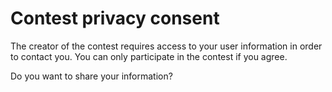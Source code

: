 # Contest privacy consent

The creator of the contest requires access to your user information in order to contact you. You can only participate in the contest if you agree. 

Do you want to share your information?
